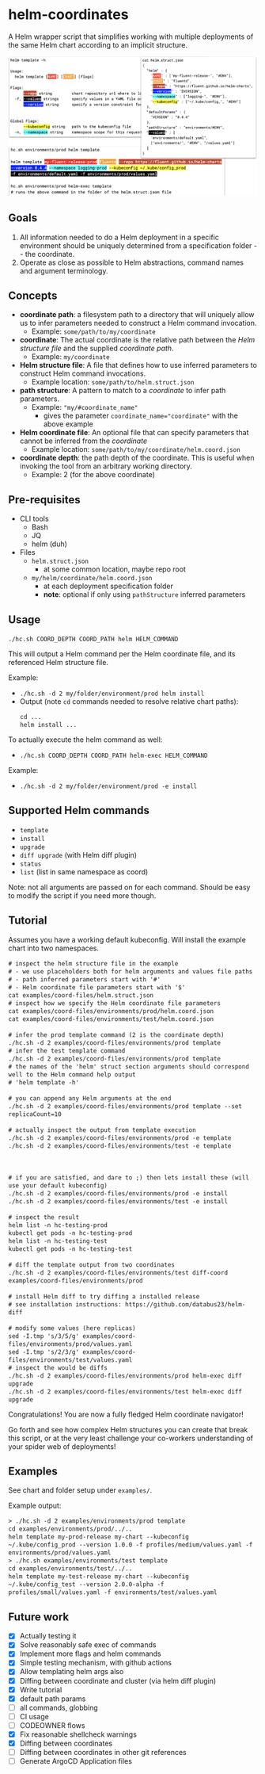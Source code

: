 # helm-coordinates

A Helm wrapper script that simplifies working with multiple deployments of the same Helm chart according to an implicit structure.

![helm coordinates overview](/docs/overview.png)


## Goals
1. All information needed to do a Helm deployment in a specific environment should be uniquely determined from a specification folder -- the coordinate.
2. Operate as close as possible to Helm abstractions, command names and argument terminology.

## Concepts

* **coordinate path**: a filesystem path to a directory that will uniquely allow us to infer parameters needed to construct a Helm command invocation. 
  * Example: `some/path/to/my/coordinate` 
* **coordinate**: The actual coordinate is the relative path between the *Helm structure file* and the supplied *coordinate path*. 
  * Example: `my/coordinate`
* **Helm structure file**: A file that defines how to use inferred parameters  to construct Helm command invocations.
  * Example location: `some/path/to/helm.struct.json` 
* **path structure**: A pattern to match to a *coordinate*
  to infer path parameters.
  * Example: `"my/#coordinate_name"`
    * gives the parameter `coordinate_name="coordinate"` with the above example
* **Helm coordinate file**: An optional file that can specify parameters that cannot be inferred from the *coordinate* 
  * Example location: `some/path/to/my/coordinate/helm.coord.json` 
* **coordinate depth**: the path depth of the coordinate. This is useful when invoking the tool from an arbitrary working directory.
  * Example: 2 (for the above coordinate)
  
## Pre-requisites

* CLI tools
  * Bash
  * JQ
  * helm (duh)
* Files
  * `helm.struct.json`
    * at some common location, maybe repo root
  * `my/helm/coordinate/helm.coord.json`
    * at each deployment specification folder
    * **note**: optional if only using `pathStructure` inferred parameters

## Usage 

`./hc.sh COORD_DEPTH COORD_PATH helm HELM_COMMAND`

This will output a Helm command per the Helm coordinate file, and its referenced Helm structure file.

Example: 
  * `./hc.sh -d 2 my/folder/environment/prod helm install`
  * Output (note `cd` commands needed to resolve relative chart paths): 
    ```
    cd ...
    helm install ...
    ```

To actually execute the helm command as well:

* `./hc.sh COORD_DEPTH COORD_PATH helm-exec HELM_COMMAND`

Example:

* `./hc.sh -d 2 my/folder/environment/prod -e install`

## Supported Helm commands

* `template`
* `install`
* `upgrade`
* `diff upgrade` (with Helm diff plugin)
* `status`
* `list` (list in same namespace as coord)

Note: not all arguments are passed on for each command. Should be easy to modify the script if you need more though.

## Tutorial
Assumes you have a working default kubeconfig. Will install the example 
chart into two namespaces.


```
# inspect the helm structure file in the example
# - we use placeholders both for helm arguments and values file paths
# - path inferred parameters start with '#'
# - Helm coordinate file parameters start with '$'
cat examples/coord-files/helm.struct.json
# inspect how we specify the Helm coordinate file parameters 
cat examples/coord-files/environments/prod/helm.coord.json
cat examples/coord-files/environments/test/helm.coord.json

# infer the prod template command (2 is the coordinate depth)
./hc.sh -d 2 examples/coord-files/environments/prod template
# infer the test template command
./hc.sh -d 2 examples/coord-files/environments/prod template
# the names of the 'helm' struct section arguments should correspond well to the Helm command help output
# 'helm template -h'

# you can append any Helm arguments at the end
./hc.sh -d 2 examples/coord-files/environments/prod template --set replicaCount=10

# actually inspect the output from template execution
./hc.sh -d 2 examples/coord-files/environments/prod -e template
./hc.sh -d 2 examples/coord-files/environments/test -e template



# if you are satisfied, and dare to ;) then lets install these (will use your default kubeconfig)
./hc.sh -d 2 examples/coord-files/environments/prod -e install
./hc.sh -d 2 examples/coord-files/environments/test -e install

# inspect the result
helm list -n hc-testing-prod
kubectl get pods -n hc-testing-prod
helm list -n hc-testing-test
kubectl get pods -n hc-testing-test

# diff the template output from two coordinates
./hc.sh -d 2 examples/coord-files/environments/test diff-coord examples/coord-files/environments/prod

# install Helm diff to try diffing a installed release
# see installation instructions: https://github.com/databus23/helm-diff

# modify some values (here replicas)
sed -I.tmp 's/3/5/g' examples/coord-files/environments/prod/values.yaml
sed -I.tmp 's/2/3/g' examples/coord-files/environments/test/values.yaml
# inspect the would be diffs
./hc.sh -d 2 examples/coord-files/environments/prod helm-exec diff upgrade
./hc.sh -d 2 examples/coord-files/environments/test helm-exec diff upgrade
```

Congratulations! You are now a fully fledged Helm coordinate navigator!

Go forth and see how complex Helm structures you can create that break this script,
or at the very least challenge your co-workers understanding of your spider web of deployments!

## Examples
See chart and folder setup under `examples/`.

Example output:
```
> ./hc.sh -d 2 examples/environments/prod template
cd examples/environments/prod/../..
helm template my-prod-release my-chart --kubeconfig ~/.kube/config_prod --version 1.0.0 -f profiles/medium/values.yaml -f environments/prod/values.yaml
> ./hc.sh examples/environments/test template
cd examples/environments/test/../..
helm template my-test-release my-chart --kubeconfig ~/.kube/config_test --version 2.0.0-alpha -f profiles/small/values.yaml -f environments/test/values.yaml
```

## Future work

* [x] Actually testing it
* [x] Solve reasonably safe exec of commands
* [x] Implement more flags and helm commands
* [x] Simple testing mechanism, with github actions
* [x] Allow templating helm args also
* [x] Diffing between coordinate and cluster (via helm diff plugin)
* [x] Write tutorial
* [x] default path params
* [ ] all commands, globbing
* [ ] CI usage
* [ ] CODEOWNER flows
* [x] Fix reasonable shellcheck warnings
* [x] Diffing between coordinates
* [ ] Diffing between coordinates in other git references
* [ ] Generate ArgoCD Application files